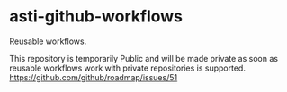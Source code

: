# asti-github-workflows

Reusable workflows.

This repository is temporarily Public and will be made private as soon as reusable workflows work with private repositories is supported.
https://github.com/github/roadmap/issues/51